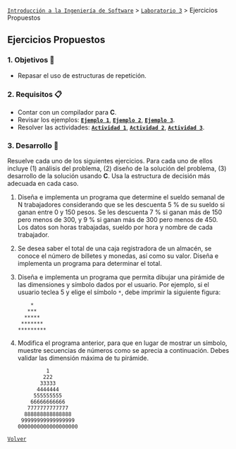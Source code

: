 [`Introducción a la Ingeniería de Software`](../../README.md) > [`Laboratorio 3`](../README.md) > Ejercicios Propuestos

## Ejercicios Propuestos

### 1. Objetivos :dart:

- Repasar el uso de estructuras de repetición.

### 2. Requisitos :clipboard:

- Contar con un compilador para __C__.
- Revisar los ejemplos: **[`Ejemplo 1`](../ejemplo01/README.md)**, **[`Ejemplo 2`](../ejemplo02/README.md)**, **[`Ejemplo 3`](../ejemplo03/README.md)**.
- Resolver las actividades: **[`Actividad 1`](../actividad01/README.md)**, **[`Actividad 2`](../actividad02/README.md)**, **[`Actividad 3`](../actividad02/README.md)**.

### 3. Desarrollo :rocket:

Resuelve cada uno de los siguientes ejercicios. Para cada uno de ellos incluye (1) análisis del problema, (2) diseño de la solución del problema, (3) desarrollo de la solución usando __C__. Usa la estructura de decisión más adecuada en cada caso.

1. Diseña e implementa un programa que determine el sueldo semanal de N trabajadores considerando
que se les descuenta 5 % de su sueldo si ganan entre 0 y 150 pesos. Se les descuenta 7 % si ganan más de
150 pero menos de 300, y 9 % si ganan más de 300 pero menos de 450. Los datos son horas trabajadas,
sueldo por hora y nombre de cada trabajador.

1. Se desea saber el total de una caja registradora de un almacén, se conoce el número de billetes y
monedas, así como su valor. Diseña e implementa un programa para determinar el total.

1. Diseña e implementa un programa que permita dibujar una pirámide de las dimensiones y símbolo
dados por el usuario. Por ejemplo, si el usuario teclea 5 y elige el símbolo `*`, debe imprimir la siguiente
figura:

   ```
       *
      ***
     *****
    *******
   *********
   ```

1. Modifica el programa anterior, para que en lugar de mostrar un símbolo, muestre secuencias de números
como se aprecia a continuación. Debes validar las dimensión máxima de tu pirámide.

   ```
            1
           222
          33333
         4444444
        555555555
       66666666666
      7777777777777
     888888888888888
    99999999999999999
   0000000000000000000
   ```

[`Volver`](../README.md)
